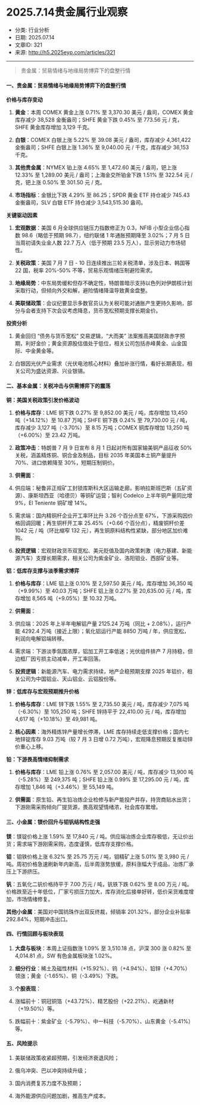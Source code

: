 # 2025.7.14贵金属行业观察

- 分类: 行业分析
- 日期: 2025.07.14
- 文章ID: 321
- 来源: http://h5.2025eyp.com/articles/321

---

> 贵金属：贸易情绪与地缘局势博弈下的盘整行情

#### **一、贵金属：贸易情绪与地缘局势博弈下的盘整行情**

**价格与库存变动**

1. **黄金**：本周 COMEX 黄金上涨 0.71% 至 3,370.30 美元 / 盎司，COMEX 黄金库存减少 38,528 金衡盎司；SHFE 黄金下跌 0.45% 至 773.56 元 / 克，SHFE 黄金库存增加 3,129 千克。

2. **白银**：COMEX 白银上涨 5.22% 至 39.08 美元 / 盎司，库存减少 4,361,422 金衡盎司；SHFE 白银上涨 1.36% 至 9,040.00 元 / 千克，库存减少 36,153 千克。

3. **其他贵金属**：NYMEX 铂上涨 4.65% 至 1,472.60 美元 / 盎司，钯上涨 12.33% 至 1,289.00 美元 / 盎司；上海金交所铂金下跌 1.51% 至 322.54 元 / 克，钯上涨 0.50% 至 301.50 元 / 克。

4. **市场指标**：金银比下跌 4.29% 至 86.25；SPDR 黄金 ETF 持仓减少 745.43 金衡盎司，SLV 白银 ETF 持仓减少 3,543,515.30 盎司。

**关键驱动因素**

1. **宏观数据**：美国 6 月全球供应链压力指数修正为 0.3，NFIB 小型企业信心指数 98.6（略低于预期 98.7），纽约联储 1 年通胀预期降至 3.02%；7 月 5 日当周初请失业金人数 22.7 万人（低于预期 23.5 万人），显示劳动力市场韧性。

2. **关税政策**：美国 7 月 7 日 - 10 日连续推出三轮关税清单，涉及日本、韩国等 22 国，税率 20%-50% 不等，贸易乐观情绪压制避险需求。

3. **地缘局势**：中东局势缓和但存不确定性，特朗普暗示支持以色列对伊朗核计划采取行动，但倾向外交和解，避险情绪降温导致黄金盘整。

4. **美联储政策**：会议纪要显示多数官员认为关税可能对通胀产生更持久影响，部分与会者支持下次会议考虑降息，货币宽松预期支撑长期金价。

**投资分析**

1. 黄金回归 “债务与货币宽松” 交易逻辑，“大而美” 法案推高美国财政赤字预期，利好金价；黄金资源股估值处于低位，相关公司包括赤峰黄金、山金国际、中金黄金等。

2. 白银因光伏产业需求（光伏电池核心材料）叠加补涨行情，看好长期表现，相关公司为盛达资源、兴业银锡。

#### **二、基本金属：关税冲击与供需博弈下的震荡**

**铜：美国关税政策引发价格波动**

1. **价格与库存**：LME 铜下跌 0.27% 至 9,852.00 美元 / 吨，库存增加 13,450 吨（+14.12%）至 10.87 万吨；SHFE 铜下跌 0.24% 至 79,730.00 元 / 吨，库存减少 3,127 吨（-3.70%）至 8.15 万吨；COMEX 铜库存增加 13,250 吨（+6.00%）至 23.42 万吨。

2. **政策冲击**：特朗普 7 月 9 日宣布 8 月 1 日起对所有国家输美铜产品征收 50% 关税，涵盖精炼铜、铜合金及制品，目标 2035 年美国本土铜产量提升 70%、进口依赖降至 30%，短期压制铜价。

3. **供需面**：

1. 供应端：秘鲁非正规矿工封锁库斯科大区运输走廊，影响拉斯班巴斯（五矿资源）、康斯坦西亚（哈德贝）等铜矿运营；智利 Codelco 上半年铜产量同比增 9%，El Teniente 铜矿增 14%。

2. 需求端：国内精铜杆企业开工率环比升 3.26 个百分点至 67%，下游采购因价格回调回暖；再生铜杆开工率 25.45%（+0.66 个百分点），精废铜杆价差 1042 元 / 吨（环比缩窄 132 元），再生铜原料结构性紧缺，部分地区加价难购。

4. **投资逻辑**：宏观财政货币双宽松、美元贬值及国内政策刺激（电力基建、新能源汽车）支撑长期需求，相关公司为紫金矿业、洛阳钼业、西部矿业等。

**铝：低库存支撑与淡季需求博弈**

1. **价格与库存**：LME 铝上涨 0.10% 至 2,597.50 美元 / 吨，库存增加 36,350 吨（+9.99%）至 40.03 万吨；SHFE 铝上涨 0.27% 至 20,635.00 元 / 吨，库存增加 8,565 吨（+9.05%）至 10.32 万吨。

2. **供需面**：

1. 供应端：2025 年上半年电解铝产量 2125.24 万吨（同比 + 2.08%），运行产能 4292.4 万吨（接近上限）；氧化铝运行产能 8850 万吨 / 年，供应宽松，利润向电解铝端转移。

2. 需求端：下游淡季氛围浓厚，铝加工开工率低迷；光伏组件排产 7 月持稳，但边框厂因亏损主动减单，开工率回落。

3. **投资逻辑**：新能源汽车、电力需求持续，地产企稳预期支撑 2025 年铝价，相关公司为中国铝业、天山铝业、云铝股份等。

**锌：低库存与宏观预期推升价格**

1. **价格与库存**：LME 锌下跌 1.55% 至 2,735.50 美元 / 吨，库存减少 7,075 吨（-6.30%）至 105,250 吨；SHFE 锌持平于 22,410.00 元 / 吨，库存增加 4,617 吨（+10.18%）至 49,981 吨。

2. **核心因素**：海外精炼锌产量增长停滞，LME 库存持续走低支撑价格；国内七地锌锭库存 9.03 万吨（较 7 月 3 日增 0.72 万吨），宏观降息预期反复推动锌价重心上移。

**铅：下游畏高情绪抑制需求**

1. **价格与库存**：LME 铅上涨 0.76% 至 2,057.00 美元 / 吨，库存减少 13,900 吨（-5.28%）至 249,375 吨；SHFE 铅上涨 0.99% 至 17,295.00 元 / 吨，库存增加 1,846 吨（+3.46%）至 55,149 吨。

2. **供需面**：原生铅、再生铅冶炼企业检修与新产能投产并存，持货商贴水出货；下游刚需采购倾向厂提货源，畏高观望情绪浓，社会库存累增。

#### **三、小金属：镁价回升与钼钒结构性走强**

**镁**：镁锭价格上涨 1.59% 至 17,840 元 / 吨。供应端冶炼企业库存极低，无让价出货；需求端下游刚需采购，态度谨慎，低库存支撑价格。

**钼**：钼铁价格上涨 6.32% 至 25.75 万元 / 吨，钼精矿上涨 5.01% 至 3,980 元 / 吨。周初价格急速刷新年内新高，后半周涨势放缓，原料涨幅大于成品，冶炼厂承压上下游挤压。

**钒**：五氧化二钒价格持平于 7.00 万元 / 吨，钒铁下跌 0.62% 至 8.00 万元 / 吨。价格跌至近十年低位，厂家亏损压力加大，库存消化后接单好转，低价采货难度增加，市场情绪修复。

**其他小金属**：美国对中国钨珠作出双反终裁，倾销率 201.32%，部分企业补贴率 292.84%，短期冲击出口。

#### **四、行情回顾与板块表现**

1. **大盘与板块**：本周上证指数涨 1.09% 至 3,510.18 点，沪深 300 涨 0.82% 至 4,014.81 点，SW 有色金属板块涨 1.02%。

2. **细分行业**：稀土及磁性材料（+15.92%）、钨（+4.94%）、铅锌（+4.70%）领涨；黄金（-1.65%）、铜（-3.49%）下跌。

3. **个股表现**：

1. 涨幅前十：铜冠铜箔（+43.72%）、精艺股份（+22.21%）、屹通新材（+19.50%）等。

2. 跌幅前十：紫金矿业（-5.79%）、中一科技（-5.70%）、山东黄金（-5.41%）等。

#### **五、风险提示**

1. 美联储政策收紧超预期，引发经济衰退风险；

2. 俄乌冲突、巴以冲突持续升级；

3. 国内消费复苏力度不及预期；

4. 海外能源供应问题加剧，推高生产成本。
